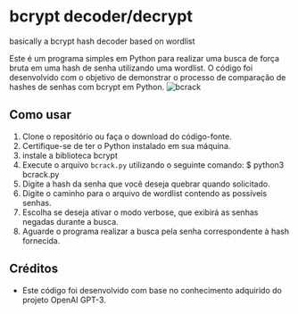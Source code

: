 # bcrypt decoder/decrypt
basically a bcrypt hash decoder based on wordlist

Este é um programa simples em Python para realizar uma busca de força bruta em uma hash de senha utilizando uma wordlist. O código foi desenvolvido com o objetivo de demonstrar o processo de comparação de hashes de senhas com bcrypt em Python.
![bcrack](https://github.com/SoulTakerX/bcrack/assets/131932065/14a806fc-e174-4611-a337-a37391713468)


## Como usar

1. Clone o repositório ou faça o download do código-fonte.
2. Certifique-se de ter o Python instalado em sua máquina.
3. instale a biblioteca bcrypt
4. Execute o arquivo `bcrack.py` utilizando o seguinte comando: $ python3 bcrack.py
4. Digite a hash da senha que você deseja quebrar quando solicitado.
5. Digite o caminho para o arquivo de wordlist contendo as possíveis senhas.
6. Escolha se deseja ativar o modo verbose, que exibirá as senhas negadas durante a busca.
7. Aguarde o programa realizar a busca pela senha correspondente à hash fornecida.

## Créditos

- Este código foi desenvolvido com base no conhecimento adquirido do projeto OpenAI GPT-3.


